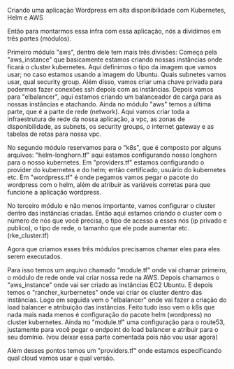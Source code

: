 
Criando uma aplicação Wordpress em alta disponibilidade com Kubernetes, Helm e AWS
 
Então para montarmos essa infra com essa aplicação, nós a dividimos em três partes (módulos).
 
Primeiro módulo "aws", dentro dele tem mais três divisões:
Começa pela "aws_instance" que basicamente estamos criando nossas instâncias onde ficará o cluster kubernetes. Aqui definimos o tipo da imagem que vamos usar; no caso estamos usando a imagem do Ubuntu. Quais subnetes vamos usar, qual security group. Além disso, vamos criar uma chave privada para podermos fazer conexões ssh depois com as instâncias.
Depois vamos para "elbalancer", aqui estamos criando um balanceador de carga para as nossas instâncias e atachando.
Ainda no módulo "aws" temos a última parte, que é a parte de rede (network). Aqui vamos criar toda a infraestrutura de rede da nossa aplicação, a vpc, as zonas de disponibilidade, as subnets, os security groups, o internet gateway e as tabelas de rotas para nossa vpc.
 
No segundo módulo reservamos para o "k8s", que é composto por alguns arquivos:
"helm-longhorn.tf" aqui estamos configurando nosso longhorn para o nosso kubernetes.
Em "providers.tf" estamos configurando o provider do kubernetes e do helm; então certificado, usuário do kubernetes etc.
Em "wordpress.tf" é onde pegamos vamos pegar o pacote do wordpress com o helm, além de atribuir as variáveis corretas para que funcione a aplicação wordpress.
 
No terceiro módulo e não menos importante, vamos configurar o cluster dentro das instâncias criadas. Então aqui estamos criando o cluster com o número de nós que você precisa, o tipo de acesso a esses nós (ip privado e publico), o tipo de rede, o tamanho que ele pode aumentar etc. (rke_cluster.tf)
 
Agora que criamos esses três módulos precisamos chamar eles para eles serem executados.
 
Para isso temos um arquivo chamado "module.tf" onde vai chamar primeiro, o módulo de rede onde vai criar nossa rede na AWS. Depois chamamos o "aws_instance" onde vai ser criado as instâncias EC2 Ubuntu. E depois temos o "rancher_kurbernetes" onde vai criar os cluster dentro das instâncias. Logo em seguida vem o "elbalancer" onde vai fazer a criação do load balancer e atribuição das instâncias. Feito tudo isso vem o k8s que nada mais nada menos é configuração do pacote helm (wordpress) no cluster kubernetes.
Ainda no "module.tf" uma configuração para o route53, justamente para você pegar o endpoint do load balancer e atribuir para o seu domínio. (vou deixar essa parte comentada pois não vou usar agora)
 
Além desses pontos temos um "providers.tf" onde estamos especificando qual cloud vamos usar e qual versão.
